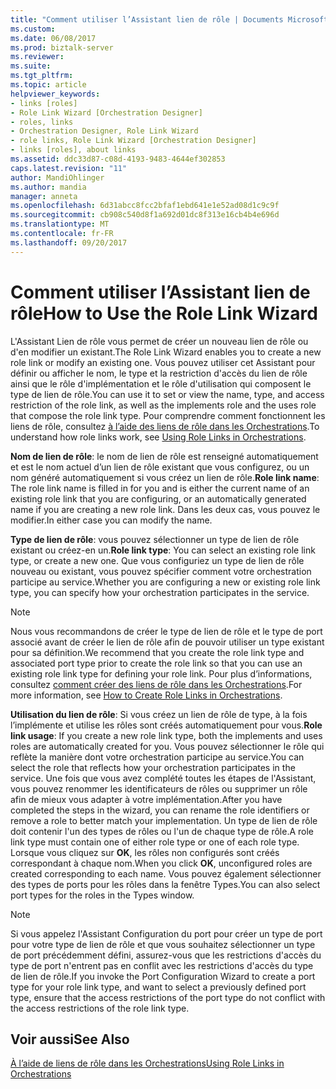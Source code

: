 ```yaml
---
title: "Comment utiliser l’Assistant lien de rôle | Documents Microsoft"
ms.custom: 
ms.date: 06/08/2017
ms.prod: biztalk-server
ms.reviewer: 
ms.suite: 
ms.tgt_pltfrm: 
ms.topic: article
helpviewer_keywords:
- links [roles]
- Role Link Wizard [Orchestration Designer]
- roles, links
- Orchestration Designer, Role Link Wizard
- role links, Role Link Wizard [Orchestration Designer]
- links [roles], about links
ms.assetid: ddc33d87-c08d-4193-9483-4644ef302853
caps.latest.revision: "11"
author: MandiOhlinger
ms.author: mandia
manager: anneta
ms.openlocfilehash: 6d31abcc8fcc2bfaf1ebd641e1e52ad08d1c9c9f
ms.sourcegitcommit: cb908c540d8f1a692d01dc8f313e16cb4b4e696d
ms.translationtype: MT
ms.contentlocale: fr-FR
ms.lasthandoff: 09/20/2017
---
```

# <a name="how-to-use-the-role-link-wizard"></a><span data-ttu-id="62ab0-102">Comment utiliser l’Assistant lien de rôle</span><span class="sxs-lookup"><span data-stu-id="62ab0-102">How to Use the Role Link Wizard</span></span>
<span data-ttu-id="62ab0-103">L'Assistant Lien de rôle vous permet de créer un nouveau lien de rôle ou d'en modifier un existant.</span><span class="sxs-lookup"><span data-stu-id="62ab0-103">The Role Link Wizard enables you to create a new role link or modify an existing one.</span></span> <span data-ttu-id="62ab0-104">Vous pouvez utiliser cet Assistant pour définir ou afficher le nom, le type et la restriction d'accès du lien de rôle ainsi que le rôle d'implémentation et le rôle d'utilisation qui composent le type de lien de rôle.</span><span class="sxs-lookup"><span data-stu-id="62ab0-104">You can use it to set or view the name, type, and access restriction of the role link, as well as the implements role and the uses role that compose the role link type.</span></span> <span data-ttu-id="62ab0-105">Pour comprendre comment fonctionnent les liens de rôle, consultez [à l’aide des liens de rôle dans les Orchestrations](../core/using-role-links-in-orchestrations.md).</span><span class="sxs-lookup"><span data-stu-id="62ab0-105">To understand how role links work, see [Using Role Links in Orchestrations](../core/using-role-links-in-orchestrations.md).</span></span>  
  
 <span data-ttu-id="62ab0-106">**Nom de lien de rôle**: le nom de lien de rôle est renseigné automatiquement et est le nom actuel d’un lien de rôle existant que vous configurez, ou un nom généré automatiquement si vous créez un lien de rôle.</span><span class="sxs-lookup"><span data-stu-id="62ab0-106">**Role link name**: The role link name is filled in for you and is either the current name of an existing role link that you are configuring, or an automatically generated name if you are creating a new role link.</span></span> <span data-ttu-id="62ab0-107">Dans les deux cas, vous pouvez le modifier.</span><span class="sxs-lookup"><span data-stu-id="62ab0-107">In either case you can modify the name.</span></span>  
  
 <span data-ttu-id="62ab0-108">**Type de lien de rôle**: vous pouvez sélectionner un type de lien de rôle existant ou créez-en un.</span><span class="sxs-lookup"><span data-stu-id="62ab0-108">**Role link type**: You can select an existing role link type, or create a new one.</span></span> <span data-ttu-id="62ab0-109">Que vous configuriez un type de lien de rôle nouveau ou existant, vous pouvez spécifier comment votre orchestration participe au service.</span><span class="sxs-lookup"><span data-stu-id="62ab0-109">Whether you are configuring a new or existing role link type, you can specify how your orchestration participates in the service.</span></span>  
  
> [!NOTE]
>  <span data-ttu-id="62ab0-110">Nous vous recommandons de créer le type de lien de rôle et le type de port associé avant de créer le lien de rôle afin de pouvoir utiliser un type existant pour sa définition.</span><span class="sxs-lookup"><span data-stu-id="62ab0-110">We recommend that you create the role link type and associated port type prior to create the role link so that you can use an existing role link type for defining your role link.</span></span> <span data-ttu-id="62ab0-111">Pour plus d’informations, consultez [comment créer des liens de rôle dans les Orchestrations](../core/how-to-create-role-links-in-orchestrations.md).</span><span class="sxs-lookup"><span data-stu-id="62ab0-111">For more information, see [How to Create Role Links in Orchestrations](../core/how-to-create-role-links-in-orchestrations.md).</span></span>  
  
 <span data-ttu-id="62ab0-112">**Utilisation du lien de rôle**: Si vous créez un lien de rôle de type, à la fois l’implémente et utilise les rôles sont créés automatiquement pour vous.</span><span class="sxs-lookup"><span data-stu-id="62ab0-112">**Role link usage**: If you create a new role link type, both the implements and uses roles are automatically created for you.</span></span> <span data-ttu-id="62ab0-113">Vous pouvez sélectionner le rôle qui reflète la manière dont votre orchestration participe au service.</span><span class="sxs-lookup"><span data-stu-id="62ab0-113">You can select the role that reflects how your orchestration participates in the service.</span></span> <span data-ttu-id="62ab0-114">Une fois que vous avez complété toutes les étapes de l'Assistant, vous pouvez renommer les identificateurs de rôles ou supprimer un rôle afin de mieux vous adapter à votre implémentation.</span><span class="sxs-lookup"><span data-stu-id="62ab0-114">After you have completed the steps in the wizard, you can rename the role identifiers or remove a role to better match your implementation.</span></span> <span data-ttu-id="62ab0-115">Un type de lien de rôle doit contenir l'un des types de rôles ou l'un de chaque type de rôle.</span><span class="sxs-lookup"><span data-stu-id="62ab0-115">A role link type must contain one of either role type or one of each role type.</span></span> <span data-ttu-id="62ab0-116">Lorsque vous cliquez sur **OK**, les rôles non configurés sont créés correspondant à chaque nom.</span><span class="sxs-lookup"><span data-stu-id="62ab0-116">When you click **OK**, unconfigured roles are created corresponding to each name.</span></span> <span data-ttu-id="62ab0-117">Vous pouvez également sélectionner des types de ports pour les rôles dans la fenêtre Types.</span><span class="sxs-lookup"><span data-stu-id="62ab0-117">You can also select port types for the roles in the Types window.</span></span>  
  
> [!NOTE]
>  <span data-ttu-id="62ab0-118">Si vous appelez l'Assistant Configuration du port pour créer un type de port pour votre type de lien de rôle et que vous souhaitez sélectionner un type de port précédemment défini, assurez-vous que les restrictions d'accès du type de port n'entrent pas en conflit avec les restrictions d'accès du type de lien de rôle.</span><span class="sxs-lookup"><span data-stu-id="62ab0-118">If you invoke the Port Configuration Wizard to create a port type for your role link type, and want to select a previously defined port type, ensure that the access restrictions of the port type do not conflict with the access restrictions of the role link type.</span></span>  
  
## <a name="see-also"></a><span data-ttu-id="62ab0-119">Voir aussi</span><span class="sxs-lookup"><span data-stu-id="62ab0-119">See Also</span></span>  
 [<span data-ttu-id="62ab0-120">À l’aide de liens de rôle dans les Orchestrations</span><span class="sxs-lookup"><span data-stu-id="62ab0-120">Using Role Links in Orchestrations</span></span>](../core/using-role-links-in-orchestrations.md)
